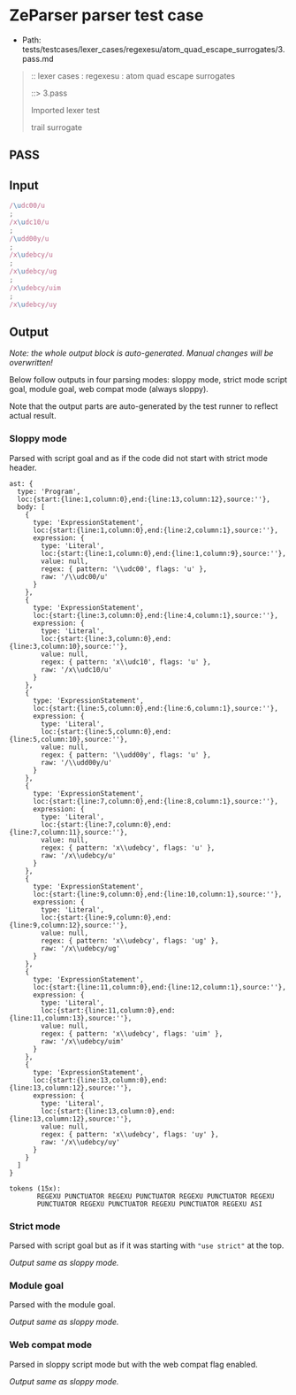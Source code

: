 # ZeParser parser test case

- Path: tests/testcases/lexer_cases/regexesu/atom_quad_escape_surrogates/3.pass.md

> :: lexer cases : regexesu : atom quad escape surrogates
>
> ::> 3.pass
>
> Imported lexer test
>
> trail surrogate

## PASS

## Input

`````js
/\udc00/u
;
/x\udc10/u
;
/\udd00y/u
;
/x\udebcy/u
;
/x\udebcy/ug
;
/x\udebcy/uim
;
/x\udebcy/uy
`````

## Output

_Note: the whole output block is auto-generated. Manual changes will be overwritten!_

Below follow outputs in four parsing modes: sloppy mode, strict mode script goal, module goal, web compat mode (always sloppy).

Note that the output parts are auto-generated by the test runner to reflect actual result.

### Sloppy mode

Parsed with script goal and as if the code did not start with strict mode header.

`````
ast: {
  type: 'Program',
  loc:{start:{line:1,column:0},end:{line:13,column:12},source:''},
  body: [
    {
      type: 'ExpressionStatement',
      loc:{start:{line:1,column:0},end:{line:2,column:1},source:''},
      expression: {
        type: 'Literal',
        loc:{start:{line:1,column:0},end:{line:1,column:9},source:''},
        value: null,
        regex: { pattern: '\\udc00', flags: 'u' },
        raw: '/\\udc00/u'
      }
    },
    {
      type: 'ExpressionStatement',
      loc:{start:{line:3,column:0},end:{line:4,column:1},source:''},
      expression: {
        type: 'Literal',
        loc:{start:{line:3,column:0},end:{line:3,column:10},source:''},
        value: null,
        regex: { pattern: 'x\\udc10', flags: 'u' },
        raw: '/x\\udc10/u'
      }
    },
    {
      type: 'ExpressionStatement',
      loc:{start:{line:5,column:0},end:{line:6,column:1},source:''},
      expression: {
        type: 'Literal',
        loc:{start:{line:5,column:0},end:{line:5,column:10},source:''},
        value: null,
        regex: { pattern: '\\udd00y', flags: 'u' },
        raw: '/\\udd00y/u'
      }
    },
    {
      type: 'ExpressionStatement',
      loc:{start:{line:7,column:0},end:{line:8,column:1},source:''},
      expression: {
        type: 'Literal',
        loc:{start:{line:7,column:0},end:{line:7,column:11},source:''},
        value: null,
        regex: { pattern: 'x\\udebcy', flags: 'u' },
        raw: '/x\\udebcy/u'
      }
    },
    {
      type: 'ExpressionStatement',
      loc:{start:{line:9,column:0},end:{line:10,column:1},source:''},
      expression: {
        type: 'Literal',
        loc:{start:{line:9,column:0},end:{line:9,column:12},source:''},
        value: null,
        regex: { pattern: 'x\\udebcy', flags: 'ug' },
        raw: '/x\\udebcy/ug'
      }
    },
    {
      type: 'ExpressionStatement',
      loc:{start:{line:11,column:0},end:{line:12,column:1},source:''},
      expression: {
        type: 'Literal',
        loc:{start:{line:11,column:0},end:{line:11,column:13},source:''},
        value: null,
        regex: { pattern: 'x\\udebcy', flags: 'uim' },
        raw: '/x\\udebcy/uim'
      }
    },
    {
      type: 'ExpressionStatement',
      loc:{start:{line:13,column:0},end:{line:13,column:12},source:''},
      expression: {
        type: 'Literal',
        loc:{start:{line:13,column:0},end:{line:13,column:12},source:''},
        value: null,
        regex: { pattern: 'x\\udebcy', flags: 'uy' },
        raw: '/x\\udebcy/uy'
      }
    }
  ]
}

tokens (15x):
       REGEXU PUNCTUATOR REGEXU PUNCTUATOR REGEXU PUNCTUATOR REGEXU
       PUNCTUATOR REGEXU PUNCTUATOR REGEXU PUNCTUATOR REGEXU ASI
`````

### Strict mode

Parsed with script goal but as if it was starting with `"use strict"` at the top.

_Output same as sloppy mode._

### Module goal

Parsed with the module goal.

_Output same as sloppy mode._

### Web compat mode

Parsed in sloppy script mode but with the web compat flag enabled.

_Output same as sloppy mode._
